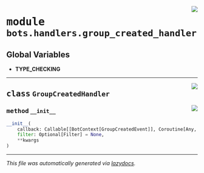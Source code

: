<!-- markdownlint-disable -->

<a href="https://github.com/switchcollab/Switch-Bots-Python-Library/tree/main/src/switch/bots/handlers/group_created_handler.py#L0"><img align="right" src="https://img.shields.io/badge/-source-cccccc?style=flat-square"/></a>

# <kbd>module</kbd> `bots.handlers.group_created_handler`




**Global Variables**
---------------
- **TYPE_CHECKING**


---

<a href="https://github.com/switchcollab/Switch-Bots-Python-Library/tree/main/src/switch/bots/handlers/group_created_handler.py#L16"><img align="right" src="https://img.shields.io/badge/-source-cccccc?style=flat-square"/></a>

## <kbd>class</kbd> `GroupCreatedHandler`




<a href="https://github.com/switchcollab/Switch-Bots-Python-Library/tree/main/src/switch/bots/handlers/group_created_handler.py#L17"><img align="right" src="https://img.shields.io/badge/-source-cccccc?style=flat-square"/></a>

### <kbd>method</kbd> `__init__`

```python
__init__(
    callback: Callable[[BotContext[GroupCreatedEvent]], Coroutine[Any, Any, ~ResType]],
    filter: Optional[Filter] = None,
    **kwargs
)
```











---

_This file was automatically generated via [lazydocs](https://github.com/ml-tooling/lazydocs)._
